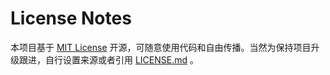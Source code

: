 # License Notes

本项目基于 [MIT License](http://zh.wikipedia.org/wiki/MIT_License) 开源，可随意使用代码和自由传播。当然为保持项目升级跟进，自行设置来源或者引用 [LICENSE.md](https://github.com/victorwoo/Get-ThingsDone/blob/develop/README.md) 。